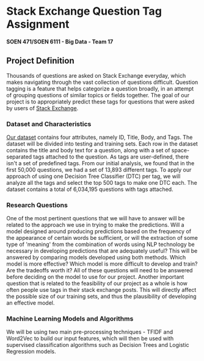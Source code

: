 # Stack Exchange Question Tag Assignment

#### SOEN 471/SOEN 6111 - Big Data - Team 17

## Project Definition

Thousands of questions are asked on Stack Exchange everyday, which makes navigating through the vast collection of questions difficult. Question tagging is a feature that helps categorize a question broadly, in an attempt of grouping questions of similar topics or fields together. The goal of our project is to appropriately predict these tags for questions that were asked by users of [Stack Exchange](https://stackexchange.com).

### Dataset and Characteristics

[Our dataset](https://www.kaggle.com/c/facebook-recruiting-iii-keyword-extraction/) contains four attributes, namely ID, Title, Body, and Tags. The dataset will be divided into testing and training sets. Each row in the dataset contains the title and body text for a question, along with a set of space-separated tags attached to the question. As tags are user-defined, there isn't a set of predefined tags. From our initial analysis, we found that in the first 50,000 questions, we had a set of 13,893 different tags. To apply our approach of using one Decision Tree Classifier (DTC) per tag, we will analyze all the tags and select the top 500 tags to make one DTC each. The dataset contains a total of 6,034,195 questions with tags attached.

### Research Questions

One of the most pertinent questions that we will have to answer will be related to the approach we use in trying to make the predictions. Will a model designed around producing predictions based on the frequency of the appearance of certain words be sufficient, or will the extraction of some type of 'meaning' from the combination of words using NLP technology be necessary in developing predictions that are adequately useful?
This will be answered by comparing models developed using both methods. Which model is more effective? Which model is more difficult to develop and train? Are the tradeoffs worth it? All of these questions will need to be answered before deciding on the model to use for our project.
Another important question that is related to the feasibility of our project as a whole is how often people use tags in their stack exchange posts. This will directly affect the possible size of our training sets, and thus the plausibility of developing an effective model.

### Machine Learning Models and Algorithms

We will be using two main pre-processing techniques - TFIDF and Word2Vec to build our input features, which will then be used with supervised classification algorithms such as Decision Trees and Logistic Regression models.
